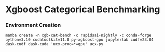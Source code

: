 # Xgboost Categorical Benchmarking

### Environment Creation
```
mamba create -n xgb-cat-bench -c rapidsai-nightly -c conda-forge python=3.10 cudatoolkit=11.8 py-xgboost-gpu jupyterlab cudf=23.04 dask-cudf dask-cuda 'ucx-proc=*=gpu' ucx-py
```

